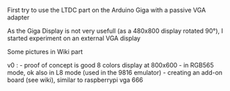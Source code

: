 First try to use the LTDC part on the Arduino Giga with a passive VGA adapter

As the Giga Display is not very usefull (as a 480x800 display rotated 90°),
I started experiment on an external VGA display 

Some pictures in Wiki part

v0 : - proof of concept is good 8 colors display at 800x600
     - in RGB565 mode, ok also in L8 mode (used in the 9816 emulator)
     - creating an add-on board (see wiki), similar to raspberrypi vga 666
